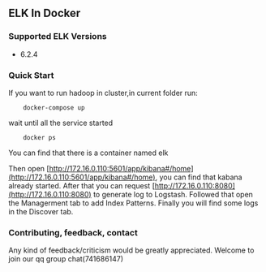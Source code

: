 
## ELK In Docker

### Supported ELK Versions
* 6.2.4

### Quick Start

If you want to run hadoop in cluster,in current folder run:

```
	docker-compose up
```
wait until all the service started

```
	docker ps 
```
You can find that there is a container named elk

Then open [http://172.16.0.110:5601/app/kibana#/home](http://172.16.0.110:5601/app/kibana#/home), you can find that kabana already started.
After that you can request [http://172.16.0.110:8080](http://172.16.0.110:8080) to generate log to Logstash.
Followed that open the Managerment tab to add Index Patterns.
Finally you will find some logs in the Discover tab.

### Contributing, feedback, contact

Any kind of feedback/criticism would be greatly appreciated. Welcome to join our qq group chat(741686147)
